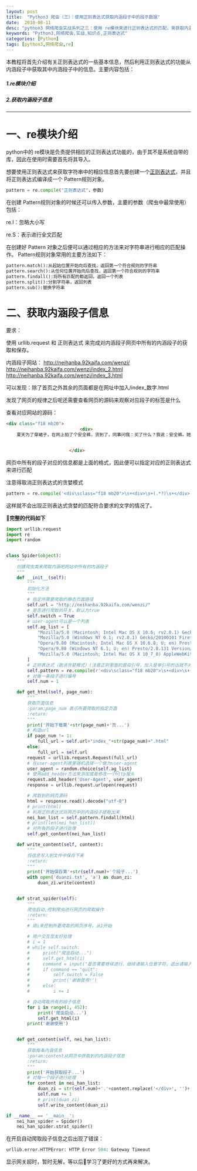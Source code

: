 ```yaml
---
layout: post
title:  "Python3 爬虫（三）：使用正则表达式获取内涵段子中的段子数据"
date:  2018-08-11
desc: "python3 网络爬虫实战系列之三：使用 re模块来进行正则表达式的匹配，来获取内涵段子中的段子数据"
keywords: "Python3,网络爬虫,实战,知识点,正则表达式"
categories: [Python]
tags: [python3,网络爬虫,re]
---
```



本教程将首先介绍有关正则表达式的一些基本信息，然后利用正则表达式的功能从内涵段子中获取其中内涵段子中的信息。主要内容包括：

##### 1.re模块介绍
##### 2.获取内涵段子信息

---

# 一、re模块介绍

python中的 re模块是负责提供相应的正则表达式功能的，由于其不是系统自带的库，因此在使用时需要首先将其导入。

想要使用正则表达式来获取字符串中的相应信息首先要创建一个[正则表达式](http://tool.oschina.net/uploads/apidocs/jquery/regexp.html)，并且将正则表达式编译成一个 Pattern规则对象。

```python
pattern = re.compile("正则表达式"，参数)
```

在创建 Pattern规则对象的时候还可以传入参数，主要的参数（爬虫中最常使用）包括：

re.I：忽略大小写

re.S：表示进行全文匹配

在创建好 Pattern 对象之后便可以通过相应的方法来对字符串进行相应的匹配操作。
Pattern规则对象常用的主要方法如下：

```python
pattern.match():从起始位置开始向后查找，返回第一个符合规则的字符串
pattern.search():从任何位置开始向后查找，返回第一个符合规则的字符串
pattern.findall():将所有匹配的都返回，返回一个列表
pattern.split():分割字符串，返回列表
pattern.sub():替换字符串
```

# 二、获取内涵段子信息

要求：

使用 urllib.request 和 正则表达式 来完成对内涵段子网页中所有的内涵段子的获取和保存。

内涵段子网站：
http://neihanba.92kaifa.com/wenzi/
http://neihanba.92kaifa.com/wenzi/index_2.html
http://neihanba.92kaifa.com/wenzi/index_3.html

可以发现：除了首页之外其余的页面都是在网址中加入/index_数字.html

发现了网页的规律之后呢还需要查看网页的源码来观察对应段子的标签是什么

查看对应网站的源码：

```html
<div class="f18 mb20">
                            <div>
	夏天为了穿裙子，在网上拍了个安全裤，货到了，同事问我：买了什么？我说：安全裤。她竟然反问我：穿上这个就不会怀孕了？</div>


                        </div>
```

网页中所有的段子对应的信息都是上面的格式，因此便可以指定对应的正则表达式来进行匹配

注意得取消正则表达式的贪婪模式

```python
pattern = re.compile('<div\sclass="f18 mb20">\s+<div>\s+(.*?)\s+</div>')
```

这样就不会出现正则表达式贪婪的匹配符合要求的文字的情况了。

**完整的代码如下**

```python
import urllib.request
import re
import random


class Spider(object):
    """
    创建爬虫类来爬取内涵吧网站中所有的内涵段子
    """
    def __init__(self):
        """
        初始化方法
        """
        # 指定所需要爬取的静态页面路径
        self.url = "http://neihanba.92kaifa.com/wenzi/"
        # 是否进行爬取的开关，默认为true
        self.switch = True
        # user-agent可以是一个列表
        self.ag_list = [
            "Mozilla/5.0 (Macintosh; Intel Mac OS X 10.6; rv2.0.1) Gecko/20100101 Firefox/4.0.1",
            "Mozilla/5.0 (Windows NT 6.1; rv2.0.1) Gecko/20100101 Firefox/4.0.1",
            "Opera/9.80 (Macintosh; Intel Mac OS X 10.6.8; U; en) Presto/2.8.131 Version/11.11",
            "Opera/9.80 (Windows NT 6.1; U; en) Presto/2.8.131 Version/11.11",
            "Mozilla/5.0 (Macintosh; Intel Mac OS X 10_7_0) AppleWebKit/535.11 (KHTML, like Gecko) Chrome/17.0.963.56 Safari/535.11"
        ]
        # 正则表达式（取消贪婪模式）(注意正则里面的是双引号，加入是单引号的话就不对了）
        self.pattern = re.compile(r'<div\sclass="f18 mb20">\s+<div>\s+(.*?)\s+</div>', re.S)
        # 对每一条段子进行编号
        self.num = 1

    def get_html(self, page_num):
        """
        获取页面信息
        :param:page_num 表示所要爬取的指定页面
        :return:
        """
        print('开始下载第'+str(page_num)+'页...')
        # 构造url
        if page_num != 1:
            full_url = self.url+"index_"+str(page_num)+".html"
        else:
            full_url = self.url
        request = urllib.request.Request(full_url)
        # 在user-agent列表里随机选择一个做为user-agent
        user_agent = random.choice(self.ag_list)
        # 使用add_header方法来添加或者修改一个http报头
        request.add_header('User-Agent', user_agent)
        response = urllib.request.urlopen(request)

        # 爬取到的网页源码
        html = response.read().decode("utf-8")
        # print(html)
        # 利用正则表达式将网页中的内涵段子提取出来
        nei_han_list = self.pattern.findall(html)
        # print(len(nei_han_list))
        # 对所有的段子进行处理
        self.get_content(nei_han_list)

    def write_content(self, content):
        """
        将信息写入到文件中保存下来
        :return:
        """
        print('开始保存第'+str(self.num)+'个段子...')
        with open('duanzi.txt', 'a') as duan_zi:
            duan_zi.write(content)


    def strat_spider(self):
        """
        爬虫启动,控制爬虫进行网页的爬取操作
        :return:
        """
        # 用i来控制所要爬取的网页序号，从1开始

        # 用户交互型友好处理
        # i = 1
        # while self.switch:
        #     print("爬虫启动...")
        #     self.get_html(i)
        #     command = input("是否需要继续进行，继续请输入任意字符，退出请输入：quit")
        #     if command == "quit":
        #         self.switch = False
        #         print('谢谢使用!')
        #     else:
        #         i += 1

        # 自动爬取所有的段子信息
        for i in range(1, 452):
            print('爬虫启动...')
            self.get_html(i)
        print('谢谢使用')


    def get_content(self, nei_han_list):
        """
        获取每条内涵信息
        :param:content从网页中获取到的内涵段子信息
        :return:
        """
        print('开始获取段子...')
        # 对每一个段子进行处理
        for content in nei_han_list:
            duan_zi = str(self.num)+'.'+content.replace('</div>', '')+'\n'
            self.num += 1
            # print(duan_zi)
            self.write_content(duan_zi)

if __name__ == '__main__':
    nei_han_spider = Spider()
    nei_han_spider.strat_spider()
```

在开启自动爬取段子信息之后出现了错误：

```python
urllib.error.HTTPError: HTTP Error 504: Gateway Timeout
```

显示网关超时，暂时无解，等以后学习了更好的方式再来解决。